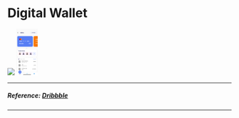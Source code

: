 # Digital Wallet

<img src="screenshot1.png2" width="48">
<img src="screenshot2.png" width="48">

---

##### Reference: [Dribbble](https://dribbble.com/shots/10801116-Digital-Wallet-App)

---
